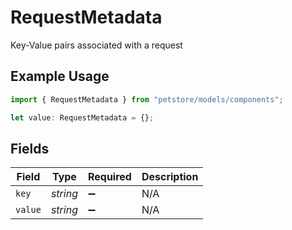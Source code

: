 # RequestMetadata

Key-Value pairs associated with a request

## Example Usage

```typescript
import { RequestMetadata } from "petstore/models/components";

let value: RequestMetadata = {};
```

## Fields

| Field              | Type               | Required           | Description        |
| ------------------ | ------------------ | ------------------ | ------------------ |
| `key`              | *string*           | :heavy_minus_sign: | N/A                |
| `value`            | *string*           | :heavy_minus_sign: | N/A                |